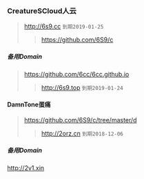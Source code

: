 ### CreatureSCloud人云
>http://6s9.cc
`到期2019-01-25`
>>https://github.com/6S9/c

##### 备用Domain
>https://github.com/6cc/6cc.github.io
>>http://6s9.top
`到期2019-01-24`
#### DamnTone蛋痛
>https://github.com/6S9/c/tree/master/d
>>http://2orz.cn
`到期2018-12-06`

##### 备用Domain
http://2v1.xin